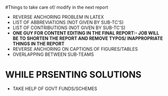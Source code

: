 #Things to take care of/ modify in the next report

- REVERSE ANCHORING PROBLEM IN LATEX
- LIST OF ABBREVIATIONS (NOT GIVEN BY SUB-TC'S) 
- LIST OF CONTRIBUTIONS (NOT GIVEN BY SUB-TC'S) 
- **ONE GUY FOR CONTENT EDITING IN THE FINAL REPORT:- JOB WILL BE TO SHORTEN THE REPORT AND REMOVE TYPOS/ INAPPROPRIATE THINGS IN THE REPORT**
- REVERSE ANCHORING ON CAPTIONS OF FIGURES/TABLES
- OVERLAPPING BETWEEN SUB-TEAMS


# WHILE PRSENTING SOLUTIONS

- TAKE HELP OF GOVT FUNDS/SCHEMES
